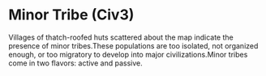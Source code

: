 # Minor Tribe (Civ3)

Villages of thatch-roofed huts scattered about the map indicate the presence of minor tribes.These populations are too isolated, not organized enough, or too migratory to develop into major civilizations.Minor tribes come in two flavors: active and passive.